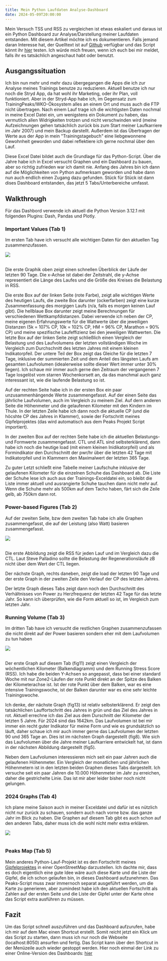 ```yaml
---
title: Mein Python Laufdaten Analyse-Dashboard
date: 2024-05-09T20:00:00
---
```


Mein Versuch TSS und RSS zu vergleichen ist etwas eskaliert und daraus ist ein Python Dashboard zur Analyse/Darstellung meiner Laufdaten entstanden. Mit diesem Artikel möchte ich es dokumentieren. Falls jemand daran Interesse hat, der Quelltext ist auf <a href='https://github.com/johndillinger15/Traininganalysis_with_Python' class='external' target='_blank' rel='noopener'>Github</a> verfügbar und das Script könnt ihr <a href='https://raincastle.eu.pythonanywhere.com' class='external' target='_blank' rel='noopener'>hier</a> testen. Ich würde mich freuen, wenn ich euch bei mir meldet, falls ihr es tatsächlich angeschaut habt oder benutzt.

## Ausgangssituation

Ich bin nun mehr und mehr dazu übergegangen die Apps die ich zur Analyse meines Trainings benutze zu reduzieren. Aktuell benutze ich nur noch die Stryd App, da hat wohl ihr Marketing, oder ihr Plan, voll funktioniert. Aber in der Stryd-App habe ich, im Gegensatz zum TrainingPeaks/WKO-Ökosystem alles an einem Ort und muss auch die FTP nicht übertragen. Nach einem Lauf trage ich die wichtigsten Daten nochmal in meine Excel Datei ein, um wenigstens ein Dokument zu haben, das vermutlich allen Widrigkeiten trotzen und nicht verschwinden wird (meine Aufzeichnungen gehen tatsächlich zurück bis zum Start meiner Laufkarriere im Jahr 2007) und mein Backup darstellt. Außerdem ist das Übertragen der Werte aus der App in mein "Trainingstagebuch" eine liebgewonnene Gewohnheit geworden und dabei reflektiere ich gerne nochmal über den Lauf.

Diese Excel Datei bildet auch die Grundlage für das Python-Script. Über die Jahre habe ich in Excel versucht Graphen und ein Dashboard zu bauen, aber so richtig zufrieden war ich damit nie. Anfang des Jahres bin ich dann auf die Möglichkeiten von Python aufmerksam geworden und habe dann nun auch endlich einen Zugang dazu gefunden. Stück für Stück ist dann dises Dashboard entstanden, das jetzt 5 Tabs/Unterbereiche umfasst.

## Walkthrough

Für das Dashbord verwende ich aktuell die Python Version 3.12.1 mit folgenden Plugins: Dash, Pandas und Plotly.

### Important Values (Tab 1)

Im ersten Tab have ich versucht alle wichtigen Daten für den aktuellen Tag zusammenzufassen.

[<img src='/assets/images/2024/Tab1.png' class='w-4/5' align='center' />](/assets/images/2024/Tab1.png)<br><br>

Die erste Graphik oben zeigt einen schnellen Überblick der Läufe der letzten 90 Tage. Die x-Achse ist dabei der Zeitstrahl, die y-Achse representiert die Länge des Laufes und die Größe des Kreises die Belastung in RSS.

Die erste Box auf der linken Seite (rote Farbe), zeigt alle wichtigen Werte des heutigen Laufs, die zweite Box darunter (ockerfarben) zeigt eine kurze Zusammenfassung des morgigen Laufs (n/a, falls es morgen keinen Lauf gibt). Die hellblaue Box darunter zeigt meine Berechnungen für verschiedenen Wettkampfdistanzen. Dabei verwende ich neben der CP, meine eigenen Erfahrungswerte für die Wattwerte über die jeweiligen Distanzen (5k = 107% CP, 10k = 102% CP, HM = 96% CP, Marathon = 90% CP) und meine spezifische Laufeffizienz bei den jeweiligen Wattwerten. Die letzte Box auf der linken Seite zeigt schließlich einen Vergleich der Belastung und des Laufvolumens der letzten vollständigen Woche im Vergleich zum Durchschnitt des letzten Jahres mit einem kleinen Indikatorpfeil. Der untere Teil der Box zeigt das Gleiche für die letzten 7 Tage, inklusive der summierten Zeit und dem Anteil des längsten Laufs am gesamten Laufvolumen (idealerweise sollte dieser Wert immer unter 30% liegen). Ich schaue mir immer auch gerne den Zeitraum der vergangenen 7 Tage losgelöst vom starren Wochenkorsett an, da das manchmal auch ganz interessant ist, wie die laufende Belastung so ist.

Auf der rechten Seite habe ich in der ersten Box ein paar unzusammenhängende Werte zusammengefasst. Auf der einen Seite das jährliche Laufvolumen, auch im Vergleich zu meinem Ziel. Auf dern anderen Seite die Höhenmeter und die gelaufenen Kilometer mit den Kindern im Thule. In der letzten Zeile habe ich dann noch die aktuelle CP (und die höcshte CP des Jahres in Klammer), sowie der Fortschritt meines Gipfelprojektes (das wird automatisch aus dem Peaks Projekt Script importiert).

In der zweiten Box auf der rechten Seite habe ich die aktuellen Belastungs- und Formwerte zusammengefasst. CTL und ATL sind selbsterklärend, dann habe ich noch die heutige load (mit einem kleinen Inidikatorpfeil) und als Formindikator den Durchschnitt der pwr/hr über die letzten 42 Tage mit Indikatorpfeil und in Klammern den Maximalwert der letzten 365 Tage.

Zu guter Letzt schließt eine Tabelle meiner Laufschuhe inklusive der gelaufenen Kilometer für die einzelnen Schuhe das Dashboard ab. Die Liste der Schuhe lese ich auch aus der Trainings-Exceldatei ein, so bleibt die Liste immer aktuell und ausrangierte Schuhe tauchen dann nicht mehr auf. Wenn die Schuhe mehr als 500km auf dem Tacho haben, färt sich die Zeile gelb, ab 750km dann rot.

### Power-based Figures (Tab 2)

Auf der zweiten Seite, bzw dem zweiten Tab habe ich alle Graphen zusammengefasst, die auf der Leistung (also Watt) basieren zusammengefasst.

[<img src='/assets/images/2024/Tab2.png' class='w-4/5' align='center' />](/assets/images/2024/Tab2.png)<br><br>

Die erste Abbildung zeigt die RSS für jeden Lauf und im Vergleich dazu die CTL. Laut Steve Palladino sollte die Belastung der Regenerationsläufe zB nicht über dem Wert der CTL liegen.

Der nächste Graph, rechts daneben, zeigt die load der letzten 90 Tage und der erste Graph in der zweiten Zeile den Verlauf der CP des letzten Jahres.

Der letzte Graph dieses Tabs zeigt dann noch den Durchschnitt des Verhältnisses von Power zu Herzfrequenz der letzten 42 Tage für das letzte Jahr. So kann ich überprüfen, wie die Form aktuell so ist, im Vergleich zum letzten Jahr.

### Running Volume (Tab 3)

Im dritten Tab have ich versucht die restlichen Graphen zusammenzufassen die nicht direkt auf der Power basieren sondern eher mit dem Laufvolumen zu tun haben

[<img src='/assets/images/2024/Tab3.png' class='w-4/5' align='center' />](/assets/images/2024/Tab3.png)<br><br>

Der erste Graph auf diesem Tab (fig11) zeigt einen Vergleich der wöchentlichen Kilometer (Balkendiagramm) und dem Running Stress Score (RSS). Ich habe die beiden Y-Achsen so angepasst, dass bei einer standard Woche mit nur Zone2-Läufen der rote Punkt direkt an der Spitze des Balken der Kilometerachse ist. Ist der rote Punkt über dem Balken, war es eine intensive Trainingswoche, ist der Balken darunter war es eine sehr leichte Trainingswoche.

Ich denke, der nächste Graph (fig13) ist relativ selbsterklärend. Er zeigt den tatsächlichen Lauffortschritt des Jahres in grün und das Ziel des Jahres in rot. Aktuell errechne ich das Ziel aus dem Durschnitt der Kilometer der letzten 5 Jahre. Für 2024 sind das 1642km. Das Laufvolumen ist bei mir immer ein recht guter Indikator für meine Form und wie es grundsätzlich so läuft, daher schaue ich mir auch immer gerne das Laufvolumen der letzten 90 und 365 Tage an. Dies ist im nächsten Graph dargestellt (fig8). Wie sich das Laufvolumen über die Jahre meiner Laufkarriere entwickelt hat, ist dann in der nächsten Abbildung dargestellt (fig5).

Neben dem Laufvolumen interessieren mich seit ein paar Jahren auch die gelaufenen Höhenmeter. Ein Vergleich der monatlichen und jährlichen Höhenmetern ist in den letzten beiden Graphen dieses Tabs dargestellt. Ich versuche seit ein paar Jahren die 10.000 Höhenmeter im Jahr zu erreichen, daher die gestrichelte Linie. Das ist mir aber leider bisher noch nicht gelungen.

### 2024 Graphs (Tab 4)

Ich plane meine Saison auch in meiner Exceldatei und dafür ist es nützlich nicht nur zurück zu schauen, sondern auch nach vorne bzw. das ganze Jahr im Blick zu haben. Die Graphen auf diesem Tab gibt es auch schon auf den anderen Tabs, daher muss ich die wohl nicht mehr extra erklären.

[<img src='/assets/images/2024/Tab4.png' class='w-4/5' align='center' />](/assets/images/2024/Tab4.png)<br><br>

### Peaks Map (Tab 5)

Mein anderes Python-Lauf-Projekt ist es den Fortschritt meines [Gipfelprojektes](https://github.com/johndillinger15/Peaks_Project_Map) in einer OpenStreetMap darzustellen. Ich dachte mir, dass es doch eigentlich eine gute Idee wäre auch diese Karte und die Liste der Gipfel, die ich schon gelaufen bin, in dieses Dashboard aufzunehmen. Das Peaks-Script muss zwar immernoch separat ausgeführt werden, um die Karte zu generieren, aber zumindest habe ich den aktuellen Fortschritt als Zahlen auf der ersten Seite und die Liste der Gipfel unter der Karte ohne das Script extra ausführen zu müssen.

## Fazit

Um das Script schnell auszuführen und das Dashboard aufzurufen, habe ich mir auf dem Mac einen Shortcut erstellt. Somit reicht jetzt ein Klick um das Script zu starten, dann muss ich nur noch die Webseite (localhost:8050) ansurfen und fertig. Das Script kann über den Shortcut in der Menüzeile auch wieder gestoppt werden. Hier noch einmal der Link zu einer Online-Version des Dashboards: <a href='https://raincastle.eu.pythonanywhere.com' class='external' target='_blank' rel='noopener'>hier</a>

<br>

